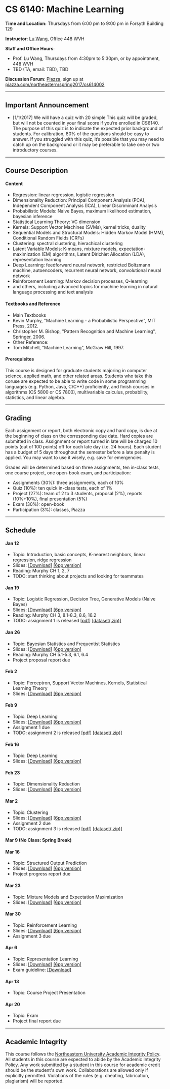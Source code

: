 # CS 6140: Machine Learning

**Time and Location:** Thursdays from 6:00 pm to 9:00 pm in Forsyth Building 129

**Instructor**: [Lu Wang](http://www.ccs.neu.edu/home/luwang/), Office 448 WVH

**Staff and Office Hours**: 

* Prof. Lu Wang, Thursdays from 4:30pm to 5:30pm, or by appointment, 448 WVH
* TBD (TA, email: TBD), TBD

**Discussion Forum**: [Piazza](piazza.com/northeastern/spring2017/cs614002/home), sign up at [piazza.com/northeastern/spring2017/cs614002](piazza.com/northeastern/spring2017/cs614002)

_______
## Important Announcement
* [1/1/2017] We will have a quiz with 20 simple This quiz will be graded, but will not be counted in your final score if you’re enrolled in CS6140. The purpose of this quiz is to indicate the expected prior background of students. For calibration, 80% of the questions should be easy to answer. If you struggled with this quiz, it’s possible that you may need to catch up on the background or it may be preferable to take one or two introductory courses. 

_______
## Course Description

#### Content
* Regression: linear regression, logistic regression
* Dimensionality Reduction: Principal Component Analysis (PCA), Independent Component Analysis (ICA), Linear Discriminant Analysis
* Probabilistic Models: Naive Bayes, maximum likelihood estimation, bayesian inference
* Statistical Learning Theory: VC dimension
* Kernels: Support Vector Machines (SVMs), kernel tricks, duality
* Sequential Models and Structural Models: Hidden Markov Model (HMM), Conditional Random Fields (CRFs)
* Clustering: spectral clustering, hierachical clustering
* Latent Variable Models: K-means, mixture models, expectation-maximization (EM) algorithms, Latent Dirichlet Allocation (LDA), representation learning
* Deep Learning: feedforward neural network, restricted Boltzmann machine, autoencoders, recurrent neural network, convolutional neural network
* Reinforcement Learning: Markov decision processes, Q-learning
* and others, including advanced topics for machine learning in natural language processing and text analysis

#### Textbooks and Reference
* Main Textbooks
 * Kevin Murphy, "Machine Learning - a Probabilistic Perspective", MIT Press, 2012.
 * Christopher M. Bishop, "Pattern Recognition and Machine Learning", Springer, 2006.
* Other Reference: 
 * Tom Mitchell, "Machine Learning", McGraw Hill, 1997.
 
#### Prerequisites
This course is designed for graduate students majoring in computer science, applied math, and other related areas. Students who take this coruse are expected to be able to write code in some programming languages (e.g. Python, Java, C/C++) proficiently, and finish courses in algorithms (CS 5800 or CS 7800), multivariable calculus, probability, statistics, and linear algebra.

_______
## Grading
Each assignment or report, both electronic copy and hard copy, is due at the beginning of class on the corresponding due date. Hard copies are submitted in class. Assignment or report turned in late will be charged 10 points (out of 100 points) off for each late day (i.e. 24 hours). Each student has a budget of 5 days throughout the semester before a late penalty is applied. You may want to use it wisely, e.g. save for emergencies. 

Grades will be determined based on three assignments, ten in-class tests, one course project, one open-book exam, and participation:

* Assignments (30%): three assignments, each of 10%
* Quiz (10%): ten quick in-class tests, each of 1%
* Project (27%): team of 2 to 3 students, proposal (2%), reports (10%+10%), final presentation (5%)
* Exam (30%): open-book
* Participation (3%): classes, Piazza
 
_______
## Schedule
#### Jan 12
* Topic: Introduction, basic concepts, K-nearest neighbors, linear regression, ridge regression
* Slides: [[Download]](slides_cs6140_sp17/cs6140_lec1.pdf) [[6pp version]](slides_cs6140_sp17/cs6140_lec1_6pp.pdf)
* Reading: Murphy CH 1, 2, 7
* TODO: start thinking about projects and looking for teammates

#### Jan 19
* Topic: Logistic Regression, Decision Tree, Generative Models (Naive Bayes)
* Slides: [[Download]](slides_cs6140_sp17/cs6140_lec2.pdf) [[6pp version]](slides_cs6140_sp17/cs6140_lec2_6pp.pdf)
* Reading: Murphy CH 3, 8.1-8.3, 8.6, 16.2
* TODO: assignment 1 is released [[pdf]](material_cs6140_sp17/cs6140sp17-assignment1.pdf) [[dataset(.zip)]](material_cs6140_sp17/a1_datasets.zip)
 

#### Jan 26
* Topic: Bayesian Statistics and Frequentist Statistics
* Slides: [[Download]](slides_cs6140_sp17/cs6140_lec3.pdf) [[6pp version]](slides_cs6140_sp17/cs6140_lec3_6pp.pdf)
* Reading: Murphy CH 5.1-5.3, 6.1, 6.4
* Project proposal report due


#### Feb 2
* Topic: Perceptron, Support Vector Machines, Kernels, Statistical Learning Theory
* Slides: [[Download]](slides_cs6140_sp17/cs6140_lec4.pdf) [[6pp version]](slides_cs6140_sp17/cs6140_lec4_6pp.pdf)


#### Feb 9
* Topic: Deep Learning
* Slides: [[Download]](slides_cs6140_sp17/cs6140_lec5.pdf) [[6pp version]](slides_cs6140_sp17/cs6140_lec5_6pp.pdf)
* Assignment 1 due
* TODO: assignment 2 is released [[pdf]](material_cs6140_sp17/cs6140sp17-assignment2.pdf) [[dataset(.zip)]](material_cs6140_sp17/a2_datasets.tar.gz)


#### Feb 16
* Topic: Deep Learning
* Slides: [[Download]](slides_cs6140_sp17/cs6140_lec6.pdf) [[6pp version]](slides_cs6140_sp17/cs6140_lec6_6pp.pdf)


#### Feb 23
* Topic: Dimensionality Reduction
* Slides: [[Download]](slides_cs6140_sp17/cs6140_lec7.pdf) [[6pp version]](slides_cs6140_sp17/cs6140_lec7_6pp.pdf)


#### Mar 2
* Topic: Clustering
* Slides: [[Download]](slides_cs6140_sp17/cs6140_lec8.pdf) [[6pp version]](slides_cs6140_sp17/cs6140_lec8_6pp.pdf)
* Assignment 2 due
* TODO: assignment 3 is released [[pdf]](material_cs6140_sp17/cs6140sp16-assignment3.pdf) [[dataset(.zip)]](material_cs6140_sp17/a3_datasets.zip)


#### Mar 9 (No Class: Spring Break)



#### Mar 16
* Topic: Structured Output Prediction
* Slides: [[Download]](slides_cs6140_sp17/cs6140_lec9.pdf) [[6pp version]](slides_cs6140_sp17/cs6140_lec9_6pp.pdf)
* Project progress report due


#### Mar 23
* Topic: Mixture Models and Expectation Maximization
* Slides: [[Download]](slides_cs6140_sp17/cs6140_lec10.pdf) [[6pp version]](slides_cs6140_sp17/cs6140_lec10_6pp.pdf)

  
#### Mar 30
* Topic: Reinforcement Learning
* Slides: [[Download]](slides_cs6140_sp17/cs6140_lec11.pdf) [[6pp version]](slides_cs6140_sp17/cs6140_lec11_6pp.pdf)
* Assignment 3 due


#### Apr 6
* Topic: Representation Learning
* Slides: [[Download]](slides_cs6140_sp17/cs6140_lec12.pdf) [[6pp version]](slides_cs6140_sp17/cs6140_lec12_6pp.pdf)
* Exam guideline: [[Download]](slides_cs6140_sp17/exam_guideline.pdf)


#### Apr 13
* Topic: Course Project Presentation



#### Apr 20
* Topic: Exam
* Project final report due

_______
## Academic Integrity 
This course follows the [Northeastern University Academic Integrity Policy](http://www.northeastern.edu/osccr/academic-integrity-policy/). All students in this course are expected to abide by the Academic Integrity Policy. Any work submitted by a student in this course for academic credit should be the student's own work. Collaborations are allowed only if explicitly permitted. Violations of the rules (e.g. cheating, fabrication, plagiarism) will be reported.



 

